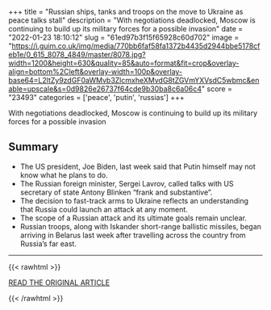 +++
title = "Russian ships, tanks and troops on the move to Ukraine as peace talks stall"
description = "With negotiations deadlocked, Moscow is continuing to build up its military forces for a possible invasion"
date = "2022-01-23 18:10:12"
slug = "61ed97b3f15f65928c60d702"
image = "https://i.guim.co.uk/img/media/770bb6faf58fa1372b4435d2944bbe5178cfeb1e/0_615_8078_4849/master/8078.jpg?width=1200&height=630&quality=85&auto=format&fit=crop&overlay-align=bottom%2Cleft&overlay-width=100p&overlay-base64=L2ltZy9zdGF0aWMvb3ZlcmxheXMvdG8tZGVmYXVsdC5wbmc&enable=upscale&s=0d9826e26737f64cde9b30ba8c6a06c4"
score = "23493"
categories = ['peace', 'putin', 'russias']
+++

With negotiations deadlocked, Moscow is continuing to build up its military forces for a possible invasion

## Summary

- The US president, Joe Biden, last week said that Putin himself may not know what he plans to do.
- The Russian foreign minister, Sergei Lavrov, called talks with US secretary of state Antony Blinken “frank and substantive”.
- The decision to fast-track arms to Ukraine reflects an understanding that Russia could launch an attack at any moment.
- The scope of a Russian attack and its ultimate goals remain unclear.
- Russian troops, along with Iskander short-range ballistic missiles, began arriving in Belarus last week after travelling across the country from Russia’s far east.

---

{{< rawhtml >}}
  <p class="article-category">
    <a target="_blank" href="https://www.theguardian.com/world/2022/jan/23/russian-ships-tanks-and-troops-on-the-move-to-ukraine-as-peace-talks-stall">READ THE ORIGINAL ARTICLE</a>
  </p>
{{< /rawhtml >}}
